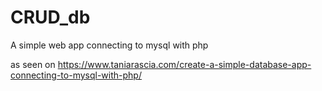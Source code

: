 # CRUD_db
A simple web app connecting to mysql with php

as seen on https://www.taniarascia.com/create-a-simple-database-app-connecting-to-mysql-with-php/

